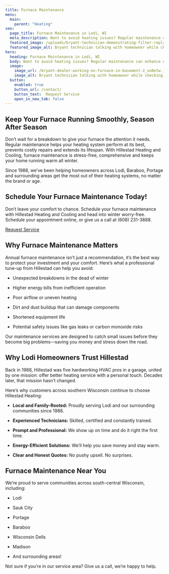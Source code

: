 ```yaml
---
title: Furnace Maintenance
menu:
  main:
    parent: "Heating"
seo:
  page_title: Furnace Maintenance in Lodi, WI
  meta_description: Want to avoid heating issues? Regular maintenance can enhance efficiency and comfort while saving you money. Hillestad Heating is here to help.
  featured_image: /uploads/bryant-technician-demonstrating-filter-replacement-1000.jpg
  featured_image_alt: Bryant technician talking with homeowner while checking air filter and furnace
hero: 
  heading: Furnace Maintenance in Lodi, WI
  body: Want to avoid heating issues? Regular maintenance can enhance efficiency and comfort while saving you money. Hillestad Heating is here to help.
  image: 
    image_url: /bryant-dealer-working-on-furnace-in-basement-2_xo0etw.jpg
    image_alt: Bryant technician talking with homeowner while checking air filter and furnace
  button:
    enabled: true
    button_url: /contact/ 
    button_text:  Request Service
    open_in_new_tab: false
---
```


## Keep Your Furnace Running Smoothly, Season After Season

Don’t wait for a breakdown to give your furnace the attention it needs. Regular maintenance helps your heating system perform at its best, prevents costly repairs and extends its lifespan. With Hillestad Heating and Cooling, furnace maintenance is stress-free, comprehensive and keeps your home running warm all winter.

Since 1988, we’ve been helping homeowners across Lodi, Baraboo, Portage and surrounding areas get the most out of their heating systems, no matter the brand or age.


<div class="breakout bg-black flow">
  <h2 class="no-margin">Schedule Your Furnace Maintenance Today!</h2>

  Don’t leave your comfort to chance. Schedule your furnace maintenance with Hillestad Heating and Cooling and head into winter worry-free. Schedule your appointment online, or give us a call at (608) 231-3888.

  <a class="btn btn--primary" href="/contact/">Request Service</a>

</div>

## Why Furnace Maintenance Matters

Annual furnace maintenance isn’t just a recommendation, it’s the best way to protect your investment and your comfort. Here’s what a professional tune-up from Hillestad can help you avoid:

*	Unexpected breakdowns in the dead of winter

*	Higher energy bills from inefficient operation

*	Poor airflow or uneven heating

*	Dirt and dust buildup that can damage components

*	Shortened equipment life

*	Potential safety issues like gas leaks or carbon monoxide risks

Our maintenance services are designed to catch small issues before they become big problems—saving you money and stress down the road.

## Why Lodi Homeowners Trust Hillestad 

Back in 1988, Hillestad was five hardworking HVAC pros in a garage, united by one mission: offer better heating service with a personal touch. Decades later, that mission hasn’t changed.

Here’s why customers across southern Wisconsin continue to choose Hillestad Heating:

*	**Local and Family-Rooted:** Proudly serving Lodi and our surrounding communities since 1988.

*	**Experienced Technicians:** Skilled, certified and constantly trained.

*	**Prompt and Professional:** We show up on time and do it right the first time.

*	**Energy-Efficient Solutions:** We’ll help you save money and stay warm.

*	**Clear and Honest Quotes:** No pushy upsell. No surprises.

## Furnace Maintenance Near You

We’re proud to serve communities across south-central Wisconsin, including:

*	Lodi

*	Sauk City

*	Portage

*	Baraboo

*	Wisconsin Dells

*	Madison

*	And surrounding areas!

Not sure if you’re in our service area? Give us a call, we’re happy to help.